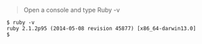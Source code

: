 > Open a console and type Ruby -v
 
```
$ ruby -v
ruby 2.1.2p95 (2014-05-08 revision 45877) [x86_64-darwin13.0]
$
```
